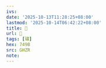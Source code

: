 ```yaml
---
ivs:
date: '2025-10-13T11:28:25+08:00'
lastmod: '2025-10-14T06:42:22+08:00'
title: 󰜼
url: 󰜼
tags: [璛]
hex: 749B
src: GHZR
note:
---
```

